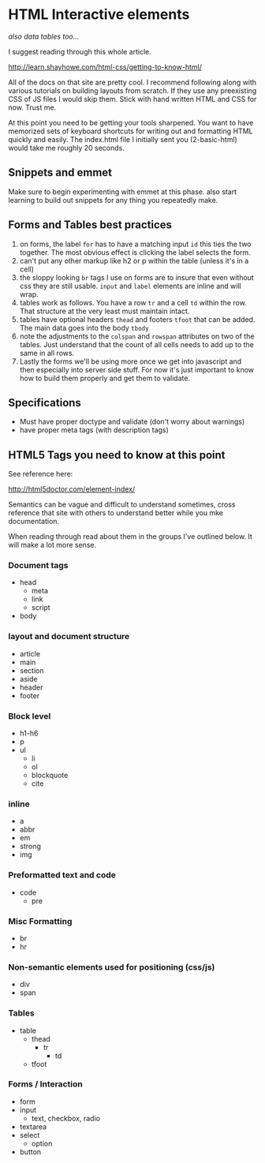# HTML Interactive elements

*also data tables too...*

I suggest reading through this whole article.

<http://learn.shayhowe.com/html-css/getting-to-know-html/>

All of the docs on that site are pretty cool. I recommend following along with various tutorials on building layouts from scratch. If they use any preexisting CSS of JS files I would skip them. Stick with hand written HTML and CSS for now. Trust me.

At this point you need to be getting your tools sharpened. You want to have memorized sets of keyboard shortcuts for writing out and formatting HTML quickly and easily. The index.html file I initially sent you (2-basic-html) would take me roughly 20 seconds.

## Snippets and emmet

Make sure to begin experimenting with emmet at this phase. also start learning to build out snippets for any thing you repeatedly make.

## Forms and Tables best practices

1.  on forms, the label `for` has to have a matching input `id` this ties the two together. The most obvious effect is clicking the label selects the form.
2.  can't put any other markup like h2 or p within the table (unless it's in a cell)
3.  the sloppy looking `br` tags I use on forms are to insure that even without css they are still usable. `input` and `label` elements are inline and will wrap.
4.  tables work as follows. You have a row `tr` and a cell `td` within the row. That structure at the very least must maintain intact.
5.  tables have optional headers `thead` and footers `tfoot` that can be added. The main data goes into the body `tbody`
6.  note the adjustments to the `colspan` and `rowspan` attributes on two of the tables. Just understand that the count of all cells needs to add up to the same in all rows.
7.  Lastly the forms we'll be using more once we get into javascript and then especially into server side stuff. For now it's just important to know how to build them properly and get them to validate.


## Specifications

*   Must have proper doctype and validate (don't worry about warnings)
*   have proper meta tags (with description tags)


## HTML5 Tags you need to know at this point

See reference here:

<http://html5doctor.com/element-index/>

Semantics can be vague and difficult to understand sometimes, cross reference that site with others to understand better while you mke documentation.

When reading through read about them in the groups I've outlined below. It will make a lot more sense.

### Document tags

*   head
    *   meta
    *   link
	*   script
*   body


### layout and document structure

*   article
*   main
*   section
*   aside
*   header
*   footer

### Block level

*   h1-h6
*   p
*   ul
    *   li
    *   ol
    *   blockquote
	*   cite

### inline

*   a
*   abbr
*   em
*   strong
*   img

### Preformatted text and code

*   code
    *   pre

### Misc Formatting

*   br
*   hr

### Non-semantic elements used for positioning (css/js)

*   div
*   span

### Tables

*   table
    *   thead
        *   tr
            *   td
    *   tfoot

### Forms / Interaction

*   form
*   input
    *   text, checkbox, radio
*   textarea
*   select
    *   option
*   button
